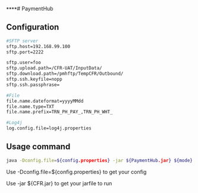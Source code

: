 **_`****`_**# PaymentHub

Configuration
---------------
```sh
#SFTP server
sftp.host=192.168.99.100
sftp.port=2222

sftp.user=foo
sftp.upload.path=/CFR-UAT/InputData/
sftp.download.path=/pmhftp/TempCFR/Outbound/
sftp.ssh.keyfile=nopp
sftp.ssh.passphrase=

#File
file.name.dateformat=yyyyMMdd
file.name.type=TXT
file.name.prefix=TRN_PH_PAY_,TRN_PH_WHT_

#Log4j
log.config.file=log4j.properties
```

Usage command
---------------
```sh
java -Dconfig.file=${config.properties} -jar ${PaymentHub.jar} ${mode}
```
  Use -Dconfig.file=${config.properties} to get your config
	
  Use -jar ${CFR.jar} to get your jarfile to run



